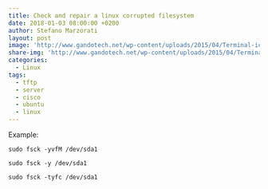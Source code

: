 ```yaml
---
title: Check and repair a linux corrupted filesystem
date: 2018-01-03 08:00:00 +0200
author: Stefano Marzorati
layout: post
image: 'http://www.gandotech.net/wp-content/uploads/2015/04/Terminal-icon-shell-linux-unix.png'
share-img: 'http://www.gandotech.net/wp-content/uploads/2015/04/Terminal-icon-shell-linux-unix.png'
categories:
  - Linux
tags:
  - tftp
  - server
  - cisco
  - ubuntu
  - linux
---
```

Example:   

	sudo fsck -yvfM /dev/sda1   
	
	sudo fsck -y /dev/sda1   
	
	sudo fsck -tyfc /dev/sda1   
